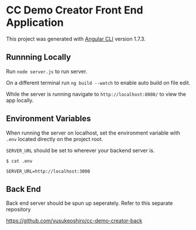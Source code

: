 # CC Demo Creator Front End Application

This project was generated with [Angular CLI](https://github.com/angular/angular-cli) version 1.7.3.

## Runnning Locally

Run `node server.js` to run server.

On a different terminal run `ng build --watch` to enable auto build on file edit.

While the server is running navigate to `http://localhost:8080/` to view the app locally.

## Environment Variables

When running the server on localhost, set the environment variable with `.env` located directly on the project root.

`SERVER_URL` should be set to wherever your backend server is.

```
$ cat .env

SERVER_URL=http://localhost:3000
```

## Back End

Back end server should be spun up seperately. Refer to this separate repository

https://github.com/yusukeoshiro/cc-demo-creator-back
